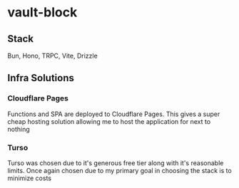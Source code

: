 # vault-block


## Stack

Bun, Hono, TRPC, Vite, Drizzle

## Infra Solutions

### Cloudflare Pages
Functions and SPA are deployed to Cloudflare Pages. This gives a super cheap hosting solution allowing me to host the application for next to nothing

### Turso
Turso was chosen due to it's generous free tier along with it's reasonable limits. Once again chosen due to my primary goal in choosing the stack is to minimize costs








